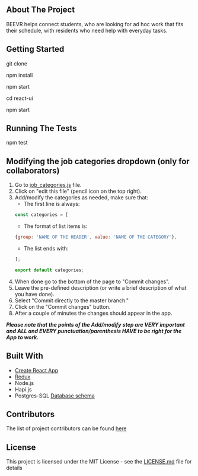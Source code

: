 ## About The Project

BEEVR helps connect students, who are looking for ad hoc work that fits their schedule, with residents who need help with everyday tasks.

## Getting Started

git clone

npm install

npm start

cd react-ui

npm start


## Running The Tests

npm test

## Modifying the job categories dropdown (only for collaborators)
1. Go to [job_categories.js](https://github.com/majakudlicka/beevr/blob/master/react-ui/src/constants/job_categories.js) file.
1. Click on "edit this file" (pencil icon on the top right).
1. Add/modify the categories as needed, make sure that:
    * The first line is always:
    ```js
    const categories = [
    ```
    * The format of list items is:
    ```js
    {group: 'NAME OF THE HEADER', value: 'NAME OF THE CATEGORY'},
    ```
    * The list ends with:
    ```js
    ];
    
    export default categories;
    ``` 
1. When done go to the bottom of the page to "Commit changes".
1. Leave the pre-defined description (or write a brief description of what you have done).
1. Select "Commit directly to the master branch."
1. Click on the "Commit changes" button.
1. After a couple of minutes the changes should appear in the app.

___Please note that the points of the Add/modify step are VERY important and ALL and EVERY punctuation/parenthesis HAVE to be right for the App to work.___

## Built With

* [Create React App](https://github.com/facebookincubator/create-react-app)
* [Redux](http://redux.js.org/)
* Node.js
* Hapi.js
* Postgres-SQL [Database schema](https://app.quickdatabasediagrams.com/#/schema/9klWQjlbdUC-GABVZxLzPg)


## Contributors

The list of project contributors can be found [here](https://github.com/majakudlicka/beevr/graphs/contributors)

## License

 This project is licensed under the MIT License - see the [LICENSE.md](LICENSE.md) file for details
